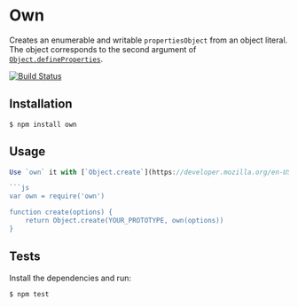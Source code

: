 # Own

Creates an enumerable and writable `propertiesObject` from an object literal. The object corresponds to the second argument of [`Object.defineProperties`](https://developer.mozilla.org/en-US/docs/Web/JavaScript/Reference/Global_Objects/Object/defineProperties).

[![Build Status](https://secure.travis-ci.org/christophercliff/own.png?branch=master)](https://travis-ci.org/christophercliff/own)

## Installation

```
$ npm install own
```

## Usage

```js
Use `own` it with [`Object.create`](https://developer.mozilla.org/en-US/docs/Web/JavaScript/Reference/Global_Objects/Object/create) to create a simple factory function:

```js
var own = require('own')

function create(options) {
    return Object.create(YOUR_PROTOTYPE, own(options))
}
```

## Tests

Install the dependencies and run:

```
$ npm test
```
